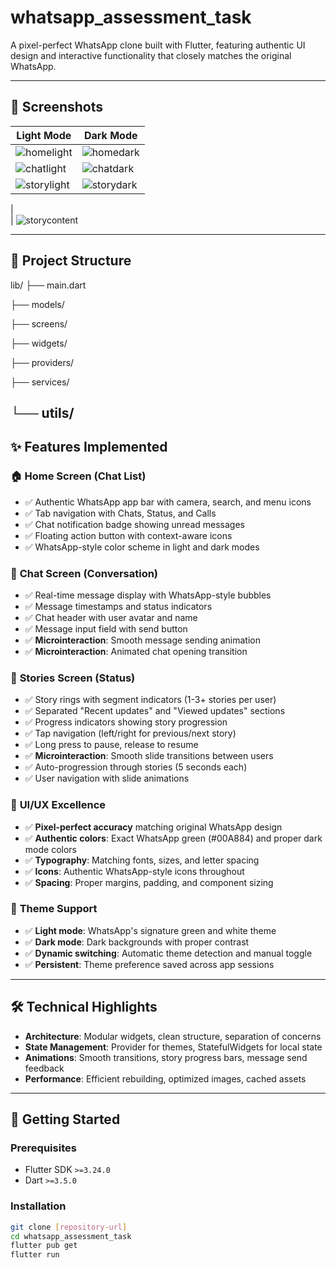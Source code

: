 # whatsapp_assessment_task 

A pixel-perfect WhatsApp clone built with Flutter, featuring authentic UI design and interactive functionality that closely matches the original WhatsApp.  

---

## 📱 Screenshots  

| Light Mode | Dark Mode |  
|------------|-----------|  
| ![homelight](https://github.com/user-attachments/assets/7953d384-b67a-47db-8a01-12fc9680ffb0)| ![homedark](https://github.com/user-attachments/assets/cb080f34-ec77-404a-a1bf-51c48195ac0c)|  
| ![chatlight](https://github.com/user-attachments/assets/4efc0543-f336-439a-8a99-8a79c68aeb58)| ![chatdark](https://github.com/user-attachments/assets/824b144b-1071-4eba-aefc-500fe45f0d79)|  
| ![storylight](https://github.com/user-attachments/assets/66c94b1d-0a16-4c3c-895b-e97af8243e80)| ![storydark](https://github.com/user-attachments/assets/7b4675fe-6ffd-42c4-8f2c-8a4724d793e7)
 |  
| ![storycontent](https://github.com/user-attachments/assets/4f6cb262-6fd4-40fa-b61a-754114aa39d1)


---
## 📁 Project Structure  
lib/
├── main.dart

├── models/

├── screens/

├── widgets/

├── providers/

├── services/

└── utils/
---
## ✨ Features Implemented  

### 🏠 **Home Screen (Chat List)**  
- ✅ Authentic WhatsApp app bar with camera, search, and menu icons  
- ✅ Tab navigation with Chats, Status, and Calls  
- ✅ Chat notification badge showing unread messages  
- ✅ Floating action button with context-aware icons  
- ✅ WhatsApp-style color scheme in light and dark modes  

### 💬 **Chat Screen (Conversation)**  
- ✅ Real-time message display with WhatsApp-style bubbles  
- ✅ Message timestamps and status indicators  
- ✅ Chat header with user avatar and name  
- ✅ Message input field with send button  
- ✅ **Microinteraction**: Smooth message sending animation  
- ✅ **Microinteraction**: Animated chat opening transition  

### 📖 **Stories Screen (Status)**  
- ✅ Story rings with segment indicators (1-3+ stories per user)  
- ✅ Separated "Recent updates" and "Viewed updates" sections  
- ✅ Progress indicators showing story progression  
- ✅ Tap navigation (left/right for previous/next story)  
- ✅ Long press to pause, release to resume  
- ✅ **Microinteraction**: Smooth slide transitions between users  
- ✅ Auto-progression through stories (5 seconds each)  
- ✅ User navigation with slide animations  

### 🎨 **UI/UX Excellence**  
- ✅ **Pixel-perfect accuracy** matching original WhatsApp design  
- ✅ **Authentic colors**: Exact WhatsApp green (#00A884) and proper dark mode colors  
- ✅ **Typography**: Matching fonts, sizes, and letter spacing  
- ✅ **Icons**: Authentic WhatsApp-style icons throughout  
- ✅ **Spacing**: Proper margins, padding, and component sizing  

### 🌙 **Theme Support**  
- ✅ **Light mode**: WhatsApp's signature green and white theme  
- ✅ **Dark mode**: Dark backgrounds with proper contrast  
- ✅ **Dynamic switching**: Automatic theme detection and manual toggle  
- ✅ **Persistent**: Theme preference saved across app sessions  

---

## 🛠 Technical Highlights  

- **Architecture**: Modular widgets, clean structure, separation of concerns  
- **State Management**: Provider for themes, StatefulWidgets for local state  
- **Animations**: Smooth transitions, story progress bars, message send feedback  
- **Performance**: Efficient rebuilding, optimized images, cached assets  

---
## 🚀 Getting Started  

### Prerequisites  
- Flutter SDK `>=3.24.0`  
- Dart `>=3.5.0`  

### Installation  
```bash
git clone [repository-url]
cd whatsapp_assessment_task
flutter pub get
flutter run
